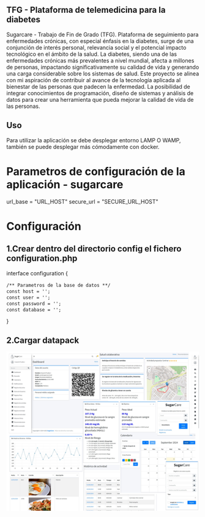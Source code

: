 ## TFG - Plataforma de telemedicina para la diabetes
Sugarcare - Trabajo de Fin de Grado (TFG). Plataforma de seguimiento para enfermedades crónicas, con especial énfasis en la diabetes, surge de una conjunción de interés personal, relevancia social y el potencial impacto tecnológico en el ámbito de la salud. La diabetes, siendo una de las enfermedades crónicas más prevalentes a nivel mundial, afecta a millones de personas, impactando significativamente su calidad de vida y generando una carga considerable sobre los sistemas de salud. Este proyecto se alinea con mi aspiración de contribuir al avance de la tecnología aplicada al bienestar de las personas que padecen la enfermedad. La posibilidad de integrar conocimientos de programación, diseño de sistemas y análisis de datos para crear una herramienta que pueda mejorar la calidad de vida de las personas.

## Uso

Para utilizar la aplicación se debe desplegar entorno LAMP O WAMP, también se puede desplegar más cómodamente con docker.

# Parametros de configuración de la aplicación - sugarcare
url_base = "URL_HOST"
secure_url = "SECURE_URL_HOST"

# Configuración
## 1.Crear dentro del directorio config el fichero configuration.php
interface configuration {

    /** Parametros de la base de datos **/
    const host = '';
    const user = '';
    const password = '';
    const database = '';
}

## 2.Cargar datapack

![ejemplo matriz](./attribution/images/app.jpg)